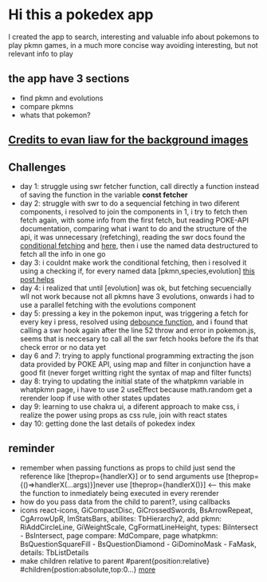 # Hi this a pokedex app

I created the app to search, interesting and valuable info about pokemons to play pkmn games,
in a much more concise way avoiding interesting, but not relevant info to play

## the app have 3 sections

- find pkmn and evolutions
- compare pkmns
- whats that pokemon?

## [Credits to evan liaw for the background images](https://evanliaw.com/)

## Challenges

- day 1: struggle using swr fetcher function, call directly a function instead of saving the function in the variable __const fetcher__
- day 2: struggle with swr to do a sequencial fetching in two diferent components, i resolved to join the components in 1, i try to fetch then fetch again, with some info from the first fetch, but reading POKE-API documentation, comparing what i want to do and the structure of the api, it was unnecessary (refetching), reading the swr docs found the [conditional fetching](https://swr.vercel.app/docs/conditional-fetching) and [here](https://stackoverflow.com/questions/63487265/use-swr-with-depending-request-data), then i use the named data destructured to fetch all the info in one go
- day 3: i couldnt make work the conditional fetching, then i resolved it using a checking if, for every named data [pkmn,species,evolution] [this post helps](https://stackoverflow.com/questions/60375246/cant-access-to-my-data-from-a-swr-fetch-react)
- day 4: i realized that until [evolution] was ok, but fetching secuencially wll not work because not all pkmns have 3 evolutions, onwards i had to use a parallel fetching with the evolutions component
- day 5: pressing a key in the pokemon input, was triggering a fetch for every key i press, resolved using [debounce function](https://blog.logrocket.com/how-and-when-to-debounce-or-throttle-in-react/), and i found that calling a swr hook again after the line 52 throw and error in pokemon.js, seems that is neccesary to call all the swr fetch hooks before the ifs that check error or no data yet
- day 6 and 7: trying to apply functional programming extracting the json data provided by POKE API, using map and filter in conjunction have a good fit (never forget writting right the syntax of map and filter functs)
- day 8: trying to updating the initial state of the whatpkmn variable in whatpkmn page, i have to use 2 useEffect because math.random get a rerender loop if use with other states updates 
- day 9: learning to use chakra ui, a diferent approach to make css, i realize the power using props as css rule, join with react states
- day 10: getting done the last details of pokedex index

## reminder

- remember when passing functions as props to child just send the reference like [theprop={handlerX}] or to send arguments use [theprop={()=>handlerX(...args)}]never use [theprop={handlerX()}] <-- this make the function to inmediately being executed in every rerender
- how do you pass data from the child to parent?, using callbacks
- icons react-icons, GiCompactDisc, GiCrossedSwords, BsArrowRepeat, CgArrowUpR, ImStatsBars, abilites: TbHierarchy2, add pkmn: RiAddCircleLine, GiWeightScale, CgFormatLineHeight, types: BiIntersect - BsIntersect, page compare: MdCompare, page whatpkmn: BsQuestionSquareFill - BsQuestionDiamond - GiDominoMask - FaMask, details: TbListDetails
- make children relative to parent #parent{position:relative} #children{postion:absolute,top:0...} [more](https://stackoverflow.com/questions/5209814/can-i-position-an-element-fixed-relative-to-parent)
